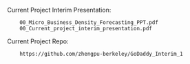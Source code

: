 Current Project Interim Presentation:

        00_Micro_Business_Density_Forecasting_PPT.pdf
        00_Current_project_interim_presentation.pdf

Current Project Repo:

        https://github.com/zhengpu-berkeley/GoDaddy_Interim_1